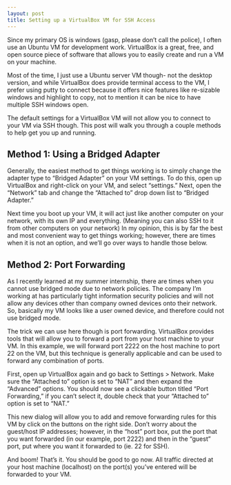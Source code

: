 ```yaml
---
layout: post
title: Setting up a VirtualBox VM for SSH Access
---
```


Since my primary OS is windows (gasp, please don’t call the police), I often use an Ubuntu VM for development work. VirtualBox is a great, free, and open source piece of software that allows you to easily create and run a VM on your machine.

Most of the time, I just use a Ubuntu server VM though- not the desktop version, and while VirtualBox does provide terminal access to the VM, I prefer using putty to connect because it offers nice features like re-sizable windows and highlight to copy, not to mention it can be nice to have multiple SSH windows open.

The default settings for a VirtualBox VM will not allow you to connect to your VM via SSH though. This post will walk you through a couple methods to help get you up and running.
## Method 1: Using a Bridged Adapter

Generally, the easiest method to get things working is to simply change the adapter type to “Bridged Adapter” on your VM settings. To do this, open up VirtualBox and right-click on your VM, and select “settings.” Next, open the “Network” tab and change the “Attached to” drop down list to “Bridged Adapter.”

Next time you boot up your VM, it will act just like another computer on your network, with its own IP and everything. (Meaning you can also SSH to it from other computers on your network) In my opinion, this is by far the best and most convenient way to get things working; however, there are times when it is not an option, and we’ll go over ways to handle those below.
## Method 2: Port Forwarding

As I recently learned at my summer internship, there are times when you cannot use bridged mode due to network policies. The company I’m working at has particularly tight information security policies and will not allow any devices other than company owned devices onto their network. So, basically my VM looks like a user owned device, and therefore could not use bridged mode.

 

The trick we can use here though is port forwarding. VirtualBox provides tools that will allow you to forward a port from your host machine to your VM. In this example, we will forward port 2222 on the host machine to port 22 on the VM, but this technique is generally applicable and can be used to forward any combination of ports.

First, open up VirtualBox again and go back to Settings > Network. Make sure the “Attached to” option is set to “NAT” and then expand the “Advanced” options. You should now see a clickable button titled “Port Forwarding,” if you can’t select it, double check that your “Attached to” option is set to “NAT.”

This new dialog will allow you to add and remove forwarding rules for this VM by click on the buttons on the right side. Don’t worry about the guest/host IP addresses; however, in the “host” port box, put the port that you want forwarded (in our example, port 2222) and then in the “guest” port, put where you want it forwarded to (ie. 22 for SSH).

And boom! That’s it. You should be good to go now. All traffic directed at your host machine (localhost) on the port(s) you’ve entered will be forwarded to your VM.
